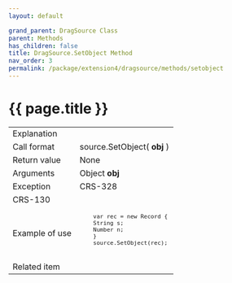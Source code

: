 ```yaml
---
layout: default

grand_parent: DragSource Class
parent: Methods
has_children: false
title: DragSource.SetObject Method
nav_order: 3
permalink: /package/extension4/dragsource/methods/setobject
---
```

# {{ page.title }}


<table>
  <tr>
    <td>Explanation</td>
    <td colspan="2"></td>
  </tr>
  <tr>
    <td>Call format</td>
    <td colspan="2">source.SetObject( <b>obj</b> )</td>
  </tr>
  <tr>
    <td>Return value</td>
    <td colspan="2">None</td>
  </tr>  
  <tr>
    <td>Arguments</td>
    <td>Object <b>obj</b></td>
    <td></td>
  </tr>
  <tr>
    <td>Exception</td>
    <td>CRS-328</td>
    <td></td>
  </tr>
  <tr>
    <td>CRS-130</td>
    <td></td>
  </tr>
  <tr>
    <td>Example of use</td>
    <td colspan="2"><code><pre>
    var rec = new Record {
    String s;
    Number n;
    }
    source.SetObject(rec);
    </pre></code></td>
  </tr>
  <tr>
    <td>Related item</td>
    <td colspan="2"></td>
  </tr>
</table>
